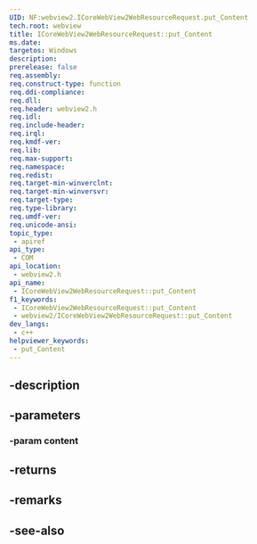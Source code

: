 ```yaml
---
UID: NF:webview2.ICoreWebView2WebResourceRequest.put_Content
tech.root: webview
title: ICoreWebView2WebResourceRequest::put_Content
ms.date: 
targetos: Windows
description: 
prerelease: false
req.assembly: 
req.construct-type: function
req.ddi-compliance: 
req.dll: 
req.header: webview2.h
req.idl: 
req.include-header: 
req.irql: 
req.kmdf-ver: 
req.lib: 
req.max-support: 
req.namespace: 
req.redist: 
req.target-min-winverclnt: 
req.target-min-winversvr: 
req.target-type: 
req.type-library: 
req.umdf-ver: 
req.unicode-ansi: 
topic_type:
 - apiref
api_type:
 - COM
api_location:
 - webview2.h
api_name:
 - ICoreWebView2WebResourceRequest::put_Content
f1_keywords:
 - ICoreWebView2WebResourceRequest::put_Content
 - webview2/ICoreWebView2WebResourceRequest::put_Content
dev_langs:
 - c++
helpviewer_keywords:
 - put_Content
---
```


## -description

## -parameters

### -param content

## -returns

## -remarks

## -see-also

